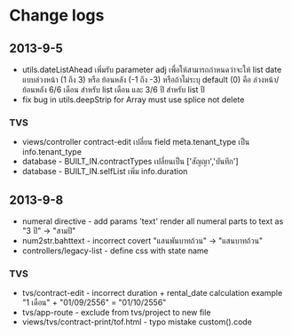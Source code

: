 Change logs
===========

## 2013-9-5
* utils.dateListAhead เพิ่มรับ parameter adj เพื่อให้สามารถกำหนดว่าจะให้ list date แบบล่วงหน้า (1 ถึง 3) หรือ ย้อนหลัง (-1 ถึง -3)
หรือถ้าไม่ระบุ default (0) คือ ล่วงหน้า/ย้อนหลัง 6/6 เดือน สำหรับ list เดือน และ 3/6 ปี สำหรับ list ปี 
* fix bug in utils.deepStrip for Array must use splice not delete

### TVS
* views/controller contract-edit เปลี่ยน field meta.tenant_type เป็น info.tenant_type
* database - BUILT_IN.contractTypes เปลี่ยนเป็น ['สัญญา','บันทึก']
* database - BUILT_IN.selfList เพิ่ม info.duration

## 2013-9-8
* numeral directive - add params 'text' render all numeral parts to text as "3 ปี" -> "สามปี"
* num2str.bahttext - incorrect covert "แสนพันบาทถ้วน" -> "แสนบาทถ้วน"
* controllers/legacy-list - define  css with state name

### TVS
* tvs/contract-edit - incorrect duration + rental_date calculation example "1 เดือน" + "01/09/2556" = "01/10/2556"
* tvs/app-route - exclude from tvs/project to new file
* views/tvs/contract-print/tof.html - typo mistake custom().code

